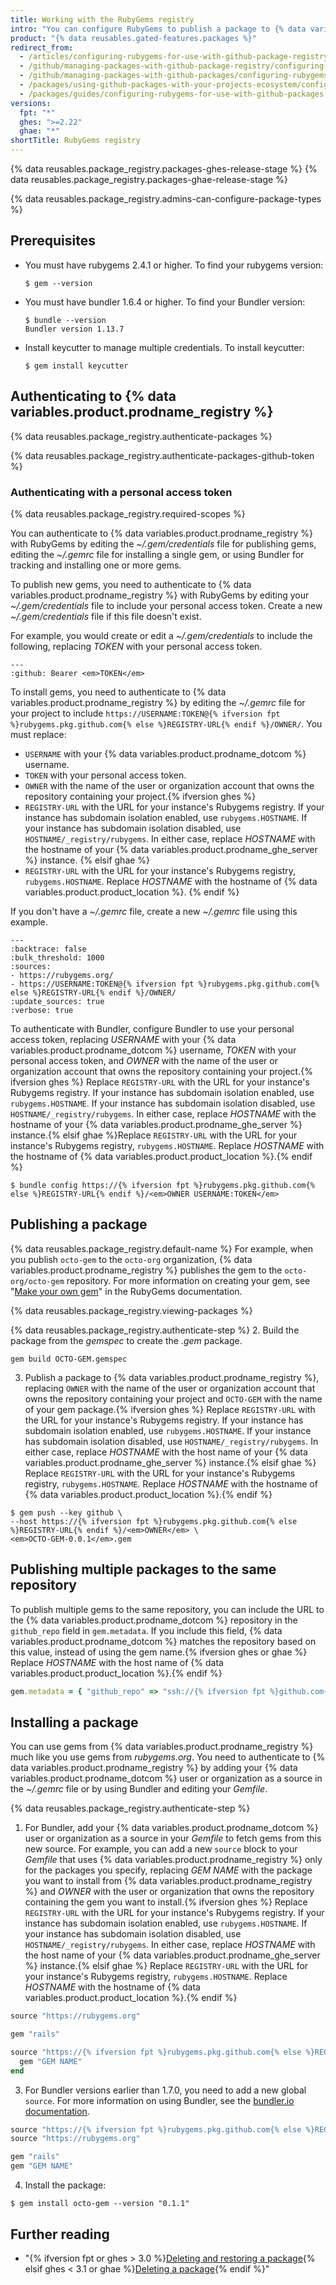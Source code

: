 ```yaml
---
title: Working with the RubyGems registry
intro: "You can configure RubyGems to publish a package to {% data variables.product.prodname_registry %} and to use packages stored on {% data variables.product.prodname_registry %} as dependencies in a Ruby project with Bundler."
product: "{% data reusables.gated-features.packages %}"
redirect_from:
  - /articles/configuring-rubygems-for-use-with-github-package-registry
  - /github/managing-packages-with-github-package-registry/configuring-rubygems-for-use-with-github-package-registry
  - /github/managing-packages-with-github-packages/configuring-rubygems-for-use-with-github-packages
  - /packages/using-github-packages-with-your-projects-ecosystem/configuring-rubygems-for-use-with-github-packages
  - /packages/guides/configuring-rubygems-for-use-with-github-packages
versions:
  fpt: "*"
  ghes: ">=2.22"
  ghae: "*"
shortTitle: RubyGems registry
---
```


{% data reusables.package_registry.packages-ghes-release-stage %}
{% data reusables.package_registry.packages-ghae-release-stage %}

{% data reusables.package_registry.admins-can-configure-package-types %}

## Prerequisites

- You must have rubygems 2.4.1 or higher. To find your rubygems version:

  ```shell
  $ gem --version
  ```

- You must have bundler 1.6.4 or higher. To find your Bundler version:

  ```shell
  $ bundle --version
  Bundler version 1.13.7
  ```

- Install keycutter to manage multiple credentials. To install keycutter:

  ```shell
  $ gem install keycutter
  ```

## Authenticating to {% data variables.product.prodname_registry %}

{% data reusables.package_registry.authenticate-packages %}

{% data reusables.package_registry.authenticate-packages-github-token %}

### Authenticating with a personal access token

{% data reusables.package_registry.required-scopes %}

You can authenticate to {% data variables.product.prodname_registry %} with RubyGems by editing the _~/.gem/credentials_ file for publishing gems, editing the _~/.gemrc_ file for installing a single gem, or using Bundler for tracking and installing one or more gems.

To publish new gems, you need to authenticate to {% data variables.product.prodname_registry %} with RubyGems by editing your _~/.gem/credentials_ file to include your personal access token. Create a new _~/.gem/credentials_ file if this file doesn't exist.

For example, you would create or edit a _~/.gem/credentials_ to include the following, replacing _TOKEN_ with your personal access token.

```shell
---
:github: Bearer <em>TOKEN</em>
```

To install gems, you need to authenticate to {% data variables.product.prodname_registry %} by editing the _~/.gemrc_ file for your project to include `https://USERNAME:TOKEN@{% ifversion fpt %}rubygems.pkg.github.com{% else %}REGISTRY-URL{% endif %}/OWNER/`. You must replace:

- `USERNAME` with your {% data variables.product.prodname_dotcom %} username.
- `TOKEN` with your personal access token.
- `OWNER` with the name of the user or organization account that owns the repository containing your project.{% ifversion ghes %}
- `REGISTRY-URL` with the URL for your instance's Rubygems registry. If your instance has subdomain isolation enabled, use `rubygems.HOSTNAME`. If your instance has subdomain isolation disabled, use `HOSTNAME/_registry/rubygems`. In either case, replace _HOSTNAME_ with the hostname of your {% data variables.product.prodname_ghe_server %} instance.
  {% elsif ghae %}
- `REGISTRY-URL` with the URL for your instance's Rubygems registry, `rubygems.HOSTNAME`. Replace _HOSTNAME_ with the hostname of {% data variables.product.product_location %}.
  {% endif %}

If you don't have a _~/.gemrc_ file, create a new _~/.gemrc_ file using this example.

```shell
---
:backtrace: false
:bulk_threshold: 1000
:sources:
- https://rubygems.org/
- https://USERNAME:TOKEN@{% ifversion fpt %}rubygems.pkg.github.com{% else %}REGISTRY-URL{% endif %}/OWNER/
:update_sources: true
:verbose: true

```

To authenticate with Bundler, configure Bundler to use your personal access token, replacing _USERNAME_ with your {% data variables.product.prodname_dotcom %} username, _TOKEN_ with your personal access token, and _OWNER_ with the name of the user or organization account that owns the repository containing your project.{% ifversion ghes %} Replace `REGISTRY-URL` with the URL for your instance's Rubygems registry. If your instance has subdomain isolation enabled, use `rubygems.HOSTNAME`. If your instance has subdomain isolation disabled, use `HOSTNAME/_registry/rubygems`. In either case, replace _HOSTNAME_ with the hostname of your {% data variables.product.prodname_ghe_server %} instance.{% elsif ghae %}Replace `REGISTRY-URL` with the URL for your instance's Rubygems registry, `rubygems.HOSTNAME`. Replace _HOSTNAME_ with the hostname of {% data variables.product.product_location %}.{% endif %}

```shell
$ bundle config https://{% ifversion fpt %}rubygems.pkg.github.com{% else %}REGISTRY-URL{% endif %}/<em>OWNER USERNAME:TOKEN</em>
```

## Publishing a package

{% data reusables.package_registry.default-name %} For example, when you publish `octo-gem` to the `octo-org` organization, {% data variables.product.prodname_registry %} publishes the gem to the `octo-org/octo-gem` repository. For more information on creating your gem, see "[Make your own gem](http://guides.rubygems.org/make-your-own-gem/)" in the RubyGems documentation.

{% data reusables.package_registry.viewing-packages %}

{% data reusables.package_registry.authenticate-step %} 2. Build the package from the _gemspec_ to create the _.gem_ package.

```shell
gem build OCTO-GEM.gemspec
```

3. Publish a package to {% data variables.product.prodname_registry %}, replacing `OWNER` with the name of the user or organization account that owns the repository containing your project and `OCTO-GEM` with the name of your gem package.{% ifversion ghes %} Replace `REGISTRY-URL` with the URL for your instance's Rubygems registry. If your instance has subdomain isolation enabled, use `rubygems.HOSTNAME`. If your instance has subdomain isolation disabled, use `HOSTNAME/_registry/rubygems`. In either case, replace _HOSTNAME_ with the host name of your {% data variables.product.prodname_ghe_server %} instance.{% elsif ghae %} Replace `REGISTRY-URL` with the URL for your instance's Rubygems registry, `rubygems.HOSTNAME`. Replace _HOSTNAME_ with the hostname of {% data variables.product.product_location %}.{% endif %}

```shell
$ gem push --key github \
--host https://{% ifversion fpt %}rubygems.pkg.github.com{% else %}REGISTRY-URL{% endif %}/<em>OWNER</em> \
<em>OCTO-GEM-0.0.1</em>.gem
```

## Publishing multiple packages to the same repository

To publish multiple gems to the same repository, you can include the URL to the {% data variables.product.prodname_dotcom %} repository in the `github_repo` field in `gem.metadata`. If you include this field, {% data variables.product.prodname_dotcom %} matches the repository based on this value, instead of using the gem name.{% ifversion ghes or ghae %} Replace _HOSTNAME_ with the host name of {% data variables.product.product_location %}.{% endif %}

```ruby
gem.metadata = { "github_repo" => "ssh://{% ifversion fpt %}github.com{% else %}HOSTNAME{% endif %}/OWNER/REPOSITORY" }
```

## Installing a package

You can use gems from {% data variables.product.prodname_registry %} much like you use gems from _rubygems.org_. You need to authenticate to {% data variables.product.prodname_registry %} by adding your {% data variables.product.prodname_dotcom %} user or organization as a source in the _~/.gemrc_ file or by using Bundler and editing your _Gemfile_.

{% data reusables.package_registry.authenticate-step %}

1. For Bundler, add your {% data variables.product.prodname_dotcom %} user or organization as a source in your _Gemfile_ to fetch gems from this new source. For example, you can add a new `source` block to your _Gemfile_ that uses {% data variables.product.prodname_registry %} only for the packages you specify, replacing _GEM NAME_ with the package you want to install from {% data variables.product.prodname_registry %} and _OWNER_ with the user or organization that owns the repository containing the gem you want to install.{% ifversion ghes %} Replace `REGISTRY-URL` with the URL for your instance's Rubygems registry. If your instance has subdomain isolation enabled, use `rubygems.HOSTNAME`. If your instance has subdomain isolation disabled, use `HOSTNAME/_registry/rubygems`. In either case, replace _HOSTNAME_ with the host name of your {% data variables.product.prodname_ghe_server %} instance.{% elsif ghae %} Replace `REGISTRY-URL` with the URL for your instance's Rubygems registry, `rubygems.HOSTNAME`. Replace _HOSTNAME_ with the hostname of {% data variables.product.product_location %}.{% endif %}

```ruby
source "https://rubygems.org"

gem "rails"

source "https://{% ifversion fpt %}rubygems.pkg.github.com{% else %}REGISTRY-URL{% endif %}/OWNER" do
  gem "GEM NAME"
end
```

3. For Bundler versions earlier than 1.7.0, you need to add a new global `source`. For more information on using Bundler, see the [bundler.io documentation](http://bundler.io/v1.5/gemfile.html).

```ruby
source "https://{% ifversion fpt %}rubygems.pkg.github.com{% else %}REGISTRY-URL{% endif %}/OWNER"
source "https://rubygems.org"

gem "rails"
gem "GEM NAME"
```

4. Install the package:

```shell
$ gem install octo-gem --version "0.1.1"
```

## Further reading

- "{% ifversion fpt or ghes > 3.0 %}[Deleting and restoring a package](/packages/learn-github-packages/deleting-and-restoring-a-package){% elsif ghes < 3.1 or ghae %}[Deleting a package](/packages/learn-github-packages/deleting-a-package){% endif %}"
